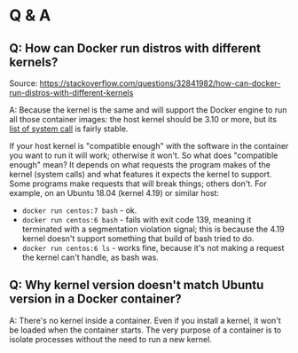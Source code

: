 # Q & A

## Q: How can Docker run distros with different kernels?

Source: https://stackoverflow.com/questions/32841982/how-can-docker-run-distros-with-different-kernels

A: Because the kernel is the same and will support the Docker engine to run all those container images: the host kernel should be 3.10 or more, but its [list of system call](https://stackoverflow.com/questions/32841982/how-can-docker-run-distros-with-different-kernels) is fairly stable.

If your host kernel is "compatible enough" with the software in the container you want to run it will work; otherwise it won't. So what does "compatible enough" mean? It depends on what requests the program makes of the kernel (system calls) and what features it expects the kernel to support. Some programs make requests that will break things; others don't. For example, on an Ubuntu 18.04 (kernel 4.19) or similar host:

- `docker run centos:7 bash` - ok.
- `docker run centos:6 bash` - fails with exit code 139, meaning it terminated with a segmentation violation signal; this is because the 4.19 kernel doesn't support something that build of bash tried to do.
- `docker run centos:6 ls` - works fine, because it's not making a request the kernel can't handle, as bash was.

## Q: Why kernel version doesn't match Ubuntu version in a Docker container?

A: There's no kernel inside a container. Even if you install a kernel, it won't be loaded when the container starts. The very purpose of a container is to isolate processes without the need to run a new kernel.
